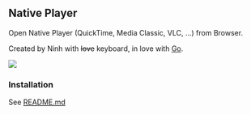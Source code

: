## Native Player
Open Native Player (QuickTime, Media Classic, VLC, ...) from Browser.
 
Created by Ninh with ~~love~~ keyboard, in love with [Go](https://golang.org/).

![](https://github.com/ReeganExE/fshare-scripts/raw/master/img/fplay.gif)

### Installation

See [README.md](bin/)

